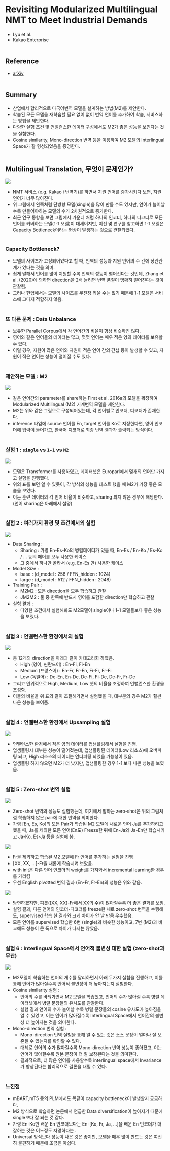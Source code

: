 # Revisiting Modularized Multilingual NMT to Meet Industrial Demands
- Lyu et al.
- Kakao Enterprise
<br><br>

## Reference
- [arXiv](https://arxiv.org/abs/2010.09402)
<br><br>

## Summary
- 산업에서 합리적으로 다국어번역 모델을 설계하는 방법(M2)를 제안한다.
- 학습된 모든 모델을 재학습할 필요 없이 없이 번역 언어를 추가하여 학습, 서비스하는 방법을 제안한다.
- 다양한 실험 조건 및 언밸런스한 데이터 구성에서도 M2가 좋은 성능을 보인다는 것을 실험한다.
- Cosine similarity, Mono-direction 번역 등을 이용하여 M2 모델의 Interlingual Space가 잘 형성되었음을 증명한다. 
<br><br>

## Multilingual Translation, 무엇이 문제인가?
![](../images/Revisiting_Modularized_Multilingual_NMT_to_Meet_Industrial_Demands/M2_01.png)
- NMT 서비스 (e.g. Kakao i 번역기)를 하면서 지원 언어를 증가시키다 보면, 지원 언어가 너무 많아진다.
- 위 그림에서 왼쪽처럼 단방향 모델(single)을 많이 만들 수도 있지만, 언어가 늘어날 수록 만들어야하는 모델의 수가 2차원적으로 증가한다.
- 최근 연구 동향을 보면 그림에서 가운데 처럼 하나의 인코더, 하나의 디코더로 모든 언어를 커버하는 모델(1-1 모델)이 대세이지만, 이전 몇 연구를 참고하면 1-1 모델은 Capacity Bottleneck이라는 현상이 발생하는 것으로 관찰되었다.
<br><br>

### Capacity Bottleneck?
- 모델의 사이즈가 고정되어있다고 할 때, 번역의 성능과 지원 언어의 수 간에 상관관계가 있다는 것을 의미.
- 쉽게 말해서 언어를 많이 지원할 수록 번역의 성능이 떨어진다는 것인데, Zhang et al. (2020)에 의하면 direction을 2배 늘리면 번역 품질이 명확히 떨어진다는 것이 관찰됨.
- 그러나 현업에서는 모델의 사이즈를 무진장 키울 수는 없기 때문에 1-1 모델은 서비스에 그다지 적합하지 않음.
<br><br>

### 또 다른 문제 : Data Unbalance
- 보유한 Parallel Corpus에서 각 언어간의 비율이 항상 비슷하진 않다.
- 영어와 같은 언어들의 데이터는 많고, 몇몇 언어는 매우 적은 양의 데이터를 보유할 수 있다. 
- 이럴 경우, 자원이 많은 언어와 자원이 적은 언어 간의 간섭 등이 발생할 수 있고, 자원이 적은 언어는 성능이 떨어질 수도 있다.
<br><br>

### 제안하는 모델 : M2
![](../images/Revisiting_Modularized_Multilingual_NMT_to_Meet_Industrial_Demands/M2_02.png)
- 같은 언어간의 parameter를 share하는 Firat et al. 2016a의 모델을 확장하여 Modularized Multilingual (M2) 기계번역 모델을 제안한다.
- M2는 위와 같은 그림으로 구성되어있는데, 각 언어별로 인코더, 디코더가 존재한다. 
- inference 타임에 source 언어를 En, target 언어를 Ko로 지정한다면, 영어 인코더에 입력이 들어가고, 한국어 디코더로 최종 번역 결과가 출력되는 방식이다.
<br><br>

### 실험 1 : `single` vs `1-1` vs `M2`
![](../images/Revisiting_Modularized_Multilingual_NMT_to_Meet_Industrial_Demands/M2_03.png)
- 모델은 Transformer를 사용하였고, 데이터셋은 Europarl에서 몇개의 언어만 가지고 실험을 진행했다.
- 위의 표를 보면 알 수 있듯이, 각 방식의 성능을 테스트 했을 때 M2가 가장 좋은 모습을 보였다.
- 이는 훈련 데이터의 각 언어 비율이 비슷하고, sharing 되지 않은 경우에 해당한다. (언어 sharing은 아래에서 설명)
<br><br>

### 실험 2 : 여러가지 환경 및 조건에서의 실험
![](../images/Revisiting_Modularized_Multilingual_NMT_to_Meet_Industrial_Demands/M2_04.png)
- Data Sharing : 
    - Sharing : 가령 En-Es-Ko의 병렬데이터가 있을 때, En-Es / En-Ko / Es-Ko / ... 등의 페어를 모두 사용한 케이스
    - 그 중에서 하나만 골라서 (e.g. En-Es 만) 사용한 케이스
- Model Size : 
    - base : (d_model : 256 / FFN_hidden : 1024)
    - large : (d_model : 512 / FFN_hidden : 2048)
- Training Pair :
    - M2M2 : 모든 direction을 모두 학습하고 관찰
    - JM2M2 : 둘 중 한쪽에 반드시 영어를 포함한 direction만 학습하고 관찰
- 실험 결과 :
    - 다양한 조건에서 실험해봐도 M2모델이 single이나 1-1 모델들보다 좋은 성능을 보였다.
<br><br>

### 실험 3 : 언밸런스한 환경에서의 실험
![](../images/Revisiting_Modularized_Multilingual_NMT_to_Meet_Industrial_Demands/M2_05.png)
- 총 12개의 direction을 아래과 같이 카테고리화 하였음.
    - High (영어, 핀란드어) : En-Fi, Fi-En
    - Medium (프랑스어) : En-Fr, Fr-En, Fi-Fr, Fr-Fi
    - Low (독일어) : De-En, En-De, De-Fi, Fi-De, De-Fr, Fr-De
- 그리고 인위적으로 High, Medium, Low 셋의 비율을 조정하여 언밸런스한 환경을 조성함.
- 이들의 비율을 위 표와 같이 조절해가면서 실험했을 때, 대부분의 경우 M2가 훨씬 나은 성능을 보여줌.
<br><br>

### 실험 4 : 언밸런스한 환경에서 Upsampling 실험
![](../images/Revisiting_Modularized_Multilingual_NMT_to_Meet_Industrial_Demands/M2_06.png)
- 언밸런스한 환경에서 적은 양의 데이터를 업샘플링해서 실험을 진행.
- 업샘플링시 대부분 성능이 떨어졌는데, 업샘플링된 데이터(Low 리소스)에 오버피팅 되고, High 리소스의 데이터는 언더피팅 되었을 가능성이 있음.
- 업샘플링 하지 않으면 M2가 더 낫지만, 업샘플링한 경우 1-1 보다 나쁜 성능을 보였음.
<br><br>

### 실험 5 : Zero-shot 번역 실험
![](../images/Revisiting_Modularized_Multilingual_NMT_to_Meet_Industrial_Demands/M2_07.png)
- Zero-shot 번역의 성능도 실험했는데, 여기에서 말하는 zero-shot은 위의 그림처럼 학습하지 않은 pair에 대한 번역을 의미한다.
- 가령 [En, Es, Ko]의 모든 Pair가 학습된 M2 모델에 새로운 언어 Ja를 추가하려고 했을 때, Ja를 제외한 모든 언어(En도) Freeze한 뒤에 En-Ja와 Ja-En만 학습시키고 Ja-Ko, Es-Ja 등을 실험해 봄.

![](../images/Revisiting_Modularized_Multilingual_NMT_to_Meet_Industrial_Demands/M2_08.png)
- Fr을 제외하고 학습된 M2 모델에 Fr 언어를 추가하는 실험을 진행
- [XX, XX, ...]-Fr을 새롭게 학습시켜 보았음.
- with init은 다른 언어 인코더의 weight를 가져와서 incremental learning한 경우를 가리킴
- 우선 English pivotted 번역 결과 (En-Fr, Fr-En)의 성능은 위와 같음.

![](../images/Revisiting_Modularized_Multilingual_NMT_to_Meet_Industrial_Demands/M2_09.png)
- 당연하겠지만, 피봇([XX, XX]-Fr에서 XX의 수)이 많아질수록 더 좋은 결과를 보임.
- 실험 결과, 다른 언어의 인코더-디코더를 freeze한 채로 zero-shot 번역을 수행해도, supervised 학습 한 결과와 크게 차이가 안 날 만큼 우수했음.
- 모든 언어를 supervised 학습한 6번 (single)과 비슷한 성능이고, 7번 (M2)과 비교해도 성능이 큰 폭으로 차이가 나지는 않았음.
<br><br>

### 실험 6 : Interlingual Space에서 언어적 불변성 대한 실험 (zero-shot과 무관)
![](../images/Revisiting_Modularized_Multilingual_NMT_to_Meet_Industrial_Demands/M2_10.png)
- M2모델이 학습하는 언어의 개수를 달리하면서 아래 두가지 실험을 진행하고, 이를 통해 언어가 많아질수록 언어적 불변성이 더 높아지는지 실험한다.
- Cosine similarity 실험 : 
    - 언어의 수를 바꿔가면서 M2 모델을 학습했고, 언어의 수가 많아질 수록 병렬 데이터셋에서 병렬 문장들의 유사도를 관찰한다.
    - 실험 결과 언어의 수가 늘어날 수록 병렬 문장들의 cosine 유사도가 높아짐을 알 수 있었고, 이는 언어가 많아질수록 Interlingual Space에서 언어간의 불변성 더 높아지는 것을 의미한다.
- Mono-direction 번역 실험 :
    - Mono-direction 번역 실험을 통해 알 수 있는 것은 소스 문장이 얼마나 잘 보존될 수 있는지를 확인할 수 있다.
    - 대체로 언어의 수가 많아질수록 Mono-direction 번역 성능이 좋아졌고, 이는 언어가 많아질수록 원본 문장이 더 잘 보장된다는 것을 의미한다.
    - 결과적으로, 더 많은 언어를 사용할수록 interlingual space에서 Invariance가 향상된다는 합리적으로 결론을 내릴 수 있다.
<br><br>

### 느낀점 
- mBART,mT5 등의 PLM에서도 똑같이 capacity bottleneck이 발생할지 궁금하다.
- M2 방식으로 학습하면 논문에서 언급한 Data diversification이 높아지기 때문에 single보다 잘 되는 것 같다.
- 가령 En-Ko만 배운 En 인코더보다는 En-[Ko, Fr, Ja, ...]을 배운 En 인코더가 더 잘하는 것은 어느정도 자명하다는 .
- Universal 방식보다 성능이 나은 것은 좋지만, 모델을 매우 많이 만드는 것은 여전히 불편하기 때문에 조금은 아쉽다.
